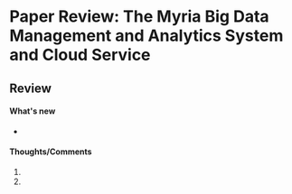 # Paper Review: The Myria Big Data Management and Analytics System and Cloud Service

## Review

#### What's new
* 

#### Thoughts/Comments
1. 

2. 
